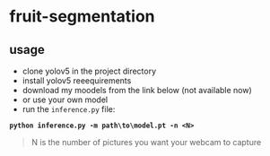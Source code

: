 # fruit-segmentation
## usage
- clone yolov5 in the project directory
- install yolov5 reeequirements
- download my moodels from the link below (not available now) 
- or use your own model
- run the `inference.py` file:

**`python inference.py -m path\to\model.pt -n <N>`**
> N is the number of pictures you want your webcam to capture

